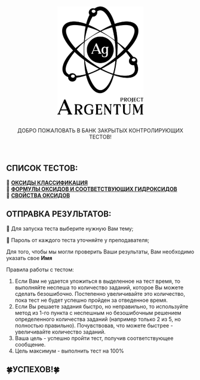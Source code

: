 <!-- PROJECT LOGO -->
<br />
<div align="center">
    <img src="images/Logo.png" alt="Logo" width="230" height="290">
    <br />
    <br />
  <p align="center">
      
ДОБРО ПОЖАЛОВАТЬ В БАНК ЗАКРЫТЫХ КОНТРОЛИРУЮЩИХ ТЕСТОВ!
    <br />
    <br />
    <br />
  </p>
</div>

## СПИСОК ТЕСТОВ:
🔶 **[ОКСИДЫ КЛАССИФИКАЦИЯ](https://argentumpj.github.io/5MOxide/)**  
🔶 **[ФОРМУЛЫ ОКСИДОВ И СООТВЕТСТВУЮЩИХ ГИДРОКСИДОВ](https://argentumpj.github.io/5MHydroxide/)**  
🔶 **[СВОЙСТВА ОКСИДОВ](https://argentumpj.github.io/5MSalt/)**

## ОТПРАВКА РЕЗУЛЬТАТОВ:

🧠 Для запуска теста выберите нужную Вам тему;  
  
📝 Пароль от каждого теста уточняйте у преподавателя;
  
Для того, чтобы мы могли проверить Ваши результаты, Вам необходимо указать свое **Имя**
  
Правила работы с тестом:
  
1) Если Вам не удается уложиться в выделенное на тест время, то выполняйте неспеша то количество заданий, которое Вы можете сделать безошибочно. Постепенно увеличивайте это количество, пока тест не будет успешно пройден за отведенное время.
2) Если Вы решаете задания быстро, но неправильно, то используйте метод из 1-го пункта с неспешным но безошибочным решением определенного количества заданий (например только 2 из 5, но полностью правильно). Почувствовав, что можете быстрее - увеличивайте количество заданий.
3) Ваша цель - успешно пройти тест, получив соответствующее сообщение.
4) Цель максимум - выполнить тест на 100%
  
## 🍀УСПЕХОВ!🍀
